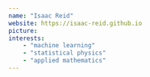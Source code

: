 ```yaml
---
name: "Isaac Reid"
website: https://isaac-reid.github.io
picture: 
interests:
    - "machine learning"
    - "statistical physics"
    - "applied mathematics"
---
```

